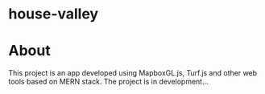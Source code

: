 # house-valley
# About
This project is an app developed using MapboxGL.js, Turf.js and other web tools based on MERN stack. The project is in development...
